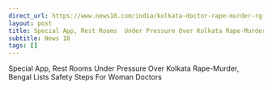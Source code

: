 ```yaml
---
direct_url: https://www.news18.com/india/kolkata-doctor-rape-murder-rg-kar-bengal-govt-night-patrol-rest-rooms-flagship-program-rattirer-sath-latest-news-9018843.html
layout: post
title: Special App, Rest Rooms  Under Pressure Over Kolkata Rape-Murder, Bengal Lists Safety Steps For Woman Doctors
subtitle: News 18
tags: []
---
```


Special App, Rest Rooms  Under Pressure Over Kolkata Rape-Murder, Bengal Lists Safety Steps For Woman Doctors
